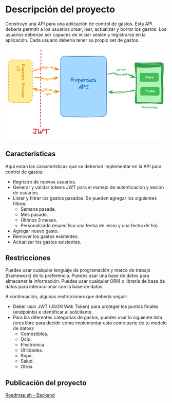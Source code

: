 # Descripción del proyecto

Construye una API para una aplicación de control de gastos. Esta API debería permitir a los usuarios crear, leer, actualizar y borrar los gastos. Los usuarios deberían ser capaces de iniciar sesión y registrarse en la aplicación. Cada usuario debería tener su propio set de gastos.

![Arquitectura propuesta para el proyecto](statics/arquitectura.png)

## Características
Aquí estan las características que se deberían implementar en la API para control de gastos:

- Regristro de nuevos usuarios.
- Generar y validar tokens JWT para el manejo de autenticación y sesión de usuarios.
- Listar y filtrar los gastos pasados. Se pueden agregar los siguientes filtros:
    - Semana pasada.
    - Mes pasado.
    - Últimos 3 meses.
    - Personalizado (especifica una fecha de inicio y una fecha de fin).
- Agregar nuevo gasto.
- Remover los gastos existentes.
- Actualizar los gastos existentes.

## Restricciones
Puedes usar cualquier lenguaje de programación y marco de trabajo (framework) de tu preferencia. Puedes usar una base de datos para almacenar la información. Puedes usar cualquier ORM o librería de base de datos para interaccionar con la base de datos.

A continuación, algunas restricciones que debería seguir:

- Deber usar JWT (JSON Web Token) para proteger los puntos finales (endpoints) e identificar al solicitante.
- Para las diferentes categorías de gastos, puedes usar la siguiente lista (eres libre para decidir como implementar esto como parte de tu modelo de datos):
    - Comestibles.
    - Ocio.
    - Electrónica.
    - Utilidades.
    - Ropa.
    - Salud.
    - Otros.

## Publicación del proyecto
[Roadmap.sh - Backend](https://roadmap.sh/projects/expense-tracker-api)
